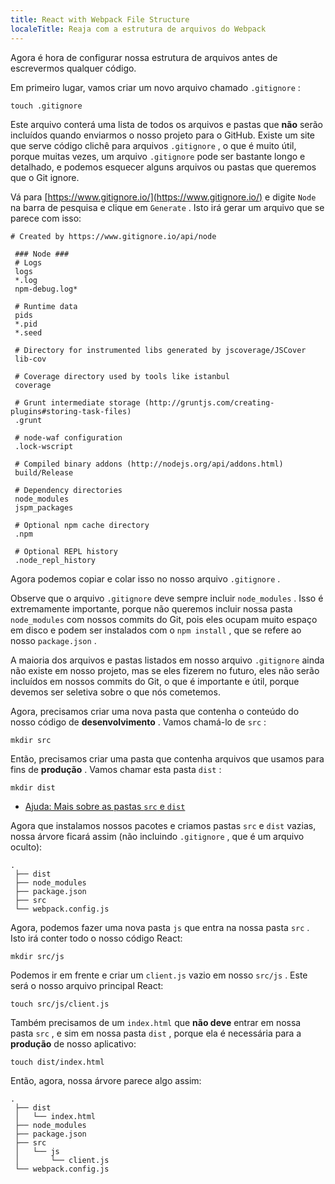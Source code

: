 ```yaml
---
title: React with Webpack File Structure
localeTitle: Reaja com a estrutura de arquivos do Webpack
---
```

Agora é hora de configurar nossa estrutura de arquivos antes de escrevermos qualquer código.

Em primeiro lugar, vamos criar um novo arquivo chamado `.gitignore` :
```
touch .gitignore 
```

Este arquivo conterá uma lista de todos os arquivos e pastas que **não** serão incluídos quando enviarmos o nosso projeto para o GitHub. Existe um site que serve código clichê para arquivos `.gitignore` , o que é muito útil, porque muitas vezes, um arquivo `.gitignore` pode ser bastante longo e detalhado, e podemos esquecer alguns arquivos ou pastas que queremos que o Git ignore.

Vá para [https://www.gitignore.io/](https://www.gitignore.io/) e digite `Node` na barra de pesquisa e clique em `Generate` . Isto irá gerar um arquivo que se parece com isso:
```
# Created by https://www.gitignore.io/api/node 
 
 ### Node ### 
 # Logs 
 logs 
 *.log 
 npm-debug.log* 
 
 # Runtime data 
 pids 
 *.pid 
 *.seed 
 
 # Directory for instrumented libs generated by jscoverage/JSCover 
 lib-cov 
 
 # Coverage directory used by tools like istanbul 
 coverage 
 
 # Grunt intermediate storage (http://gruntjs.com/creating-plugins#storing-task-files) 
 .grunt 
 
 # node-waf configuration 
 .lock-wscript 
 
 # Compiled binary addons (http://nodejs.org/api/addons.html) 
 build/Release 
 
 # Dependency directories 
 node_modules 
 jspm_packages 
 
 # Optional npm cache directory 
 .npm 
 
 # Optional REPL history 
 .node_repl_history 
```

Agora podemos copiar e colar isso no nosso arquivo `.gitignore` .

Observe que o arquivo `.gitignore` deve sempre incluir `node_modules` . Isso é extremamente importante, porque não queremos incluir nossa pasta `node_modules` com nossos commits do Git, pois eles ocupam muito espaço em disco e podem ser instalados com o `npm install` , que se refere ao nosso `package.json` .

A maioria dos arquivos e pastas listados em nosso arquivo `.gitignore` ainda não existe em nosso projeto, mas se eles fizerem no futuro, eles não serão incluídos em nossos commits do Git, o que é importante e útil, porque devemos ser seletiva sobre o que nós cometemos.

Agora, precisamos criar uma nova pasta que contenha o conteúdo do nosso código de **desenvolvimento** . Vamos chamá-lo de `src` :
```
mkdir src 
```

Então, precisamos criar uma pasta que contenha arquivos que usamos para fins de **produção** . Vamos chamar esta pasta `dist` :
```
mkdir dist 
```

*   [Ajuda: Mais sobre as pastas `src` e `dist`](http://stackoverflow.com/questions/23730882/what-is-the-role-of-src-and-dist-folders/23731040#23731040)

Agora que instalamos nossos pacotes e criamos pastas `src` e `dist` vazias, nossa árvore ficará assim (não incluindo `.gitignore` , que é um arquivo oculto):
```
. 
 ├── dist 
 ├── node_modules 
 ├── package.json 
 ├── src 
 └── webpack.config.js 
```

Agora, podemos fazer uma nova pasta `js` que entra na nossa pasta `src` . Isto irá conter todo o nosso código React:
```
mkdir src/js 
```

Podemos ir em frente e criar um `client.js` vazio em nosso `src/js` . Este será o nosso arquivo principal React:
```
touch src/js/client.js 
```

Também precisamos de um `index.html` que **não deve** entrar em nossa pasta `src` , e sim em nossa pasta `dist` , porque ela é necessária para a **produção** de nosso aplicativo:
```
touch dist/index.html 
```

Então, agora, nossa árvore parece algo assim:
```
. 
 ├── dist 
 │   └── index.html 
 ├── node_modules 
 ├── package.json 
 ├── src 
 │   └── js 
 │       └── client.js 
 └── webpack.config.js 

```